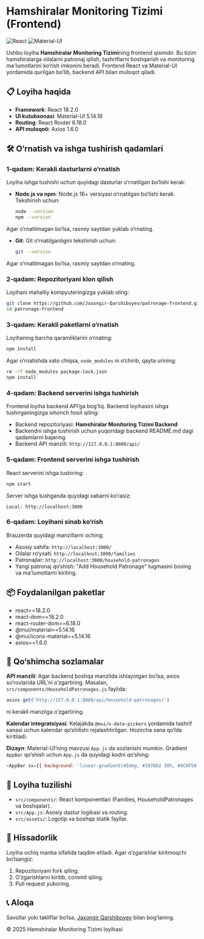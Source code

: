 
# Hamshiralar Monitoring Tizimi (Frontend)

![React](https://img.shields.io/badge/React-18.2.0-blue.svg)
![Material-UI](https://img.shields.io/badge/Material--UI-5.14.16-purple.svg)

Ushbu loyiha **Hamshiralar Monitoring Tizimi**ning frontend qismidir. Bu tizim hamshiralarga oilalarni patronaj qilish, tashriflarni boshqarish va monitoring ma'lumotlarini ko‘rish imkonini beradi. Frontend React va Material-UI yordamida qurilgan bo‘lib, backend API bilan muloqot qiladi.

## 📋 Loyiha haqida

- **Framework**: React 18.2.0
- **UI kutubxonasi**: Material-UI 5.14.16
- **Routing**: React Router 6.18.0
- **API muloqoti**: Axios 1.6.0

## 🛠 O‘rnatish va ishga tushirish qadamlari

### 1-qadam: Kerakli dasturlarni o‘rnatish
Loyiha ishga tushishi uchun quyidagi dasturlar o‘rnatilgan bo‘lishi kerak:
- **Node.js va npm**: Node.js 16+ versiyasi o‘rnatilgan bo‘lishi kerak. Tekshirish uchun:
  ```bash
  node --version
  npm --version
  ```
Agar o‘rnatilmagan bo‘lsa, rasmiy saytdan yuklab o‘rnating.

- **Git**: Git o‘rnatilganligini tekshirish uchun:
  ```bash
  git --version
  ```
Agar o‘rnatilmagan bo‘lsa, rasmiy saytdan o‘rnating.

### 2-qadam: Repozitoriyani klon qilish
Loyihani mahalliy kompyuteringizga yuklab oling:
```bash
git clone https://github.com/Jaxongir-Qarshiboyev/patronage-frontend.git
cd patronage-frontend
```

### 3-qadam: Kerakli paketlarni o‘rnatish
Loyihaning barcha qaramliklarini o‘rnating:
```bash
npm install
```
Agar o‘rnatishda xato chiqsa, `node_modules` ni o‘chirib, qayta urining:
```bash
rm -rf node_modules package-lock.json
npm install
```

### 4-qadam: Backend serverini ishga tushirish
Frontend loyiha backend API’ga bog‘liq. Backend loyihasini ishga tushirganingizga ishonch hosil qiling:

- Backend repozitoriyasi: **Hamshiralar Monitoring Tizimi Backend**
- Backendni ishga tushirish uchun yuqoridagi backend README.md dagi qadamlarni bajaring.
- Backend API manzili: `http://127.0.0.1:8000/api/`

### 5-qadam: Frontend serverini ishga tushirish
React serverini ishga tushiring:
```bash
npm start
```
Server ishga tushganda quyidagi xabarni ko‘rasiz:
```
Local: http://localhost:3000
```

### 6-qadam: Loyihani sinab ko‘rish
Brauzerda quyidagi manzillarni oching:

- Asosiy sahifa: `http://localhost:3000/`
- Oilalar ro‘yxati: `http://localhost:3000/families`
- Patronajlar: `http://localhost:3000/household-patronages`
- Yangi patronaj qo‘shish: "Add Household Patronage" tugmasini bosing va ma'lumotlarni kiriting.

## 📦 Foydalanilgan paketlar
- react==18.2.0
- react-dom==18.2.0
- react-router-dom==6.18.0
- @mui/material==5.14.16
- @mui/icons-material==5.14.16
- axios==1.6.0

## 🔧 Qo‘shimcha sozlamalar

**API manzili**: Agar backend boshqa manzilda ishlayotgan bo‘lsa, axios so‘rovlarida URL’ni o‘zgartiring. Masalan, `src/components/HouseholdPatronages.js` faylida:
```javascript
axios.get('http://127.0.0.1:8000/api/household-patronages/')
```
ni kerakli manzilga o‘zgartiring.

**Kalendar integratsiyasi**: Kelajakda `@mui/x-date-pickers` yordamida tashrif sanasi uchun kalendar qo‘shilishi rejalashtirilgan. Hozircha sana qo‘lda kiritiladi.

**Dizayn**: Material-UI’ning mavzusi `App.js` da sozlanishi mumkin. Gradient `AppBar` qo‘shish uchun `App.js` da quyidagi kodni qo‘shing:
```javascript
<AppBar sx={{ background: 'linear-gradient(45deg, #1976D2 30%, #4CAF50 90%)' }}>
```

## 📄 Loyiha tuzilishi

- `src/components/`: React komponentlari (Families, HouseholdPatronages va boshqalar).
- `src/App.js`: Asosiy dastur logikasi va routing.
- `src/assets/`: Logotip va boshqa statik fayllar.

## 🤝 Hissadorlik

Loyiha ochiq manba sifatida taqdim etiladi. Agar o‘zgarishlar kiritmoqchi bo‘lsangiz:

1. Repozitoriyani fork qiling.
2. O‘zgarishlarni kiritib, commit qiling.
3. Pull request yuboring.

## 📞 Aloqa

Savollar yoki takliflar bo‘lsa, [Jaxongir Qarshiboyev](https://github.com/Jaxongir-Qarshiboyev) bilan bog‘laning.

© 2025 Hamshiralar Monitoring Tizimi loyihasi
